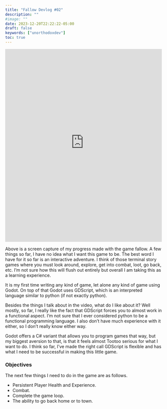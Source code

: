 ```yaml
---
title: "Fallow Devlog #02"
description: ""
#image: ""
date: 2023-12-20T22:22:22-05:00
draft: false
keywords: ["unorthodoxdev"]
toc: true
---
```


<iframe width="100%" height="620" src="https://www.youtube-nocookie.com/embed/SZrikhGiqQ4?si=XrCB43I7W6U3qhyi" title="YouTube video player" frameborder="0" allow="accelerometer; autoplay; clipboard-write; encrypted-media; gyroscope; picture-in-picture; web-share" allowfullscreen></iframe>

Above is a screen capture of my progress made with the game fallow. A few things so far, I have no idea what I want this game to be. The best word I have for it so far is an interactive adventure. I think of those terminal story games where you must look around, explore, get into combat, loot, go back, etc. I’m not sure how this will flush out entirely but overall I am taking this as a learning experience.

It is my first time writing any kind of game, let alone any kind of game using Godot. On top of that Godot uses GDScript, which is an interpreted language similar to python (if not exactly python).

Besides the things I talk about in the video, what do I like about it? Well mostly, so far, I really like the fact that GDScript forces you to almost work in a functional aspect. I’m not sure that I ever considered python to be a functional programming language. I also don’t have much experience with it either, so I don’t really know either way.

Godot offers a C# variant that allows you to program games that way, but my biggest aversion to that, is that it feels almost Tootoo serious for what I want to do. I think so far, I’ve made the right call GDScript is flexible and has what I need to be successful in making this little game.

### Objectives

The next few things I need to do in the game are as follows.

-	Persistent Player Health and Experience.
-	Combat.
-	Complete the game loop.
-	The ability to go back home or to town.


